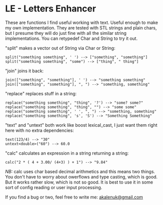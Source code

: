 LE - Letters Enhancer
=======

These are functions I find useful working with text. Useful enough to make my own implementation. They are tested with STL strings and plain chars, but I presume they will do just fine with all the similar string implementations. You can retypedef Char and String to try it out.

"split" makes a vector<String> out of String via Char or String:

    split("something something", ' ') --> ["something", "something"]
    split("something something", "some") --> ["thing", " thing"]

"join" joins it back:

    join(["something", "something"], ' ') --> "something something"
    join(["something", "something"], ", ") --> "something, something"

"replace" replaces stuff in a string:

    replace("something something", "thing", '?') --> "some? some?"
    replace("something something", "thing", "") --> "some some"
    replace("something something", ' ', ", ") --> "something, something"
    replace("something something", 's', 'S') --> "Something Something"

"text" and "untext" both work like boost lexical_cast, I just want them right here with no extra dependencies:

    text(123/4) --> "30"
    untext<double>("60") --> 60.0

"calc" calculates an expression in a string returning a string:

    calc("2 * ( 4 + 3.00/ (4+3) ) + 1") --> "9.84"

*NB:* calc uses char based decimal arithmetics and this means two things. You don't have to worry about owerflows and type casting, which is good. But it works rather slow, which is not so good. It is best to use it in some sort of config reading or user input processing.

If you find a bug or two, feel free to write me: akalenuk@gmail.com
